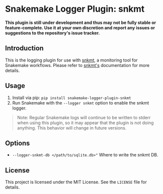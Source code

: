 # Snakemake Logger Plugin: snkmt

**This plugin is still under development and thus may not be fully stable or feature-complete. Use it at your own discretion and report any issues or suggestions to the repository's issue tracker.**

## Introduction

This is the logging plugin for use with [snkmt](https://github.com/cademirch/snkmt), a monitoring tool for Snakemake workflows. Please refer to [snkmt's](https://github.com/cademirch/snkmt) documentation for more details.

## Usage
1. Install via pip: `pip install snakemake-logger-plugin-snkmt`
2. Run Snakemake with the `--logger snkmt` option to enable the snkmt logger. 

>Note: Regular Snakemake logs will continue to be written to stderr when using this plugin, so it may appear that the plugin is not doing anything. This behavior will change in future versions.

## Options
- `--logger-snkmt-db </path/to/sqlite.db>"` Where to write the snkmt DB.

## License

This project is licensed under the MIT License. See the `LICENSE` file for details.
